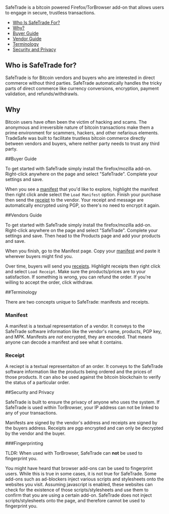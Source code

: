 SafeTrade is a bitcoin powered Firefox/TorBrowser add-on that allows users to engage in secure, trustless transactions.

* [Who Is SafeTrade For?](#who-is-safetrade-for)
* [Why?](#why)
* [Buyer Guide](#buyer-guide)
* [Vendor Guide](#vendor-guide)
* [Terminology](#terminoloty)
* [Security and Privacy](#security-and-privacy)

## Who is SafeTrade for?

SafeTrade is for Bitcoin vendors and buyers who are interested in direct commerce without third parties. SafeTrade automatically handles the tricky parts of direct commerce like currency conversions, encryption, payment validation, and refunds/withdrawls. 

## Why

Bitcoin users have often been the victim of hacking and scams. The anonymous and irreversible nature of bitcoin transactions make them a prime environment for scammers, hackers, and other nefarious elements. TradeSafe was built to facilitate trustless bitcoin commerce directly between vendors and buyers, where neither party needs to trust any third party.

##Buyer Guide

To get started with SafeTrade simply install the firefox/mozilla add-on. Right-click anywhere on the page and select "SafeTrade". Complete your settings and save.

When you see a [manifest](#manifest) that you'd like to explore, highlight the manifest then right click ande select the `Load Manifest` option. Finish your purchase then send the [receipt](#receipt) to the vendor. Your receipt and message are automatically encrypted using PGP, so there's no need to encrypt it again.

##Vendors Guide 

To get started with SafeTrade simply install the firefox/mozilla add-on. Right-click anywhere on the page and select "SafeTrade". Complete your settings and save. Then head to the Products page and add your products and save.

When you finish, go to the Manifest page. Copy your [manifest](#manifest) and paste it wherever buyers might find you.

Over time, buyers will send you [receipts](#receipt). Highlight receipts then right click and select `Load Receipt`. Make sure the products/prices are to your satisfaction. If something is wrong, you can refund the order. If you're willing to accept the order, click withdraw. 

##Terminology

There are two concepts unique to SafeTrade: manifests and receipts.

### Manifest

A manifest is a textual representation of a vendor. It conveys to the SafeTrade software information like the vendor's name, products, PGP key, and MPK. Manifests are *not* encrypted, they are encoded. That means anyone can decode a manifest and see what it contains.

### Receipt

A reciept is a textual representaiton of an order. It conveys to the SafeTrade software information like the products being ordered and the prices of those products. It can also be used against the bitcoin blockchain to verify the status of a particular order.


##Security and Privacy

SafeTrade is built to ensure the privacy of anyone who uses the system. If SafeTrade is used within TorBrowser, your IP address can not be linked to any of your transactions.

Manifests are signed by the vendor's address and receipts are signed by the buyers address. Receipts are pgp encrypted and can only be decrypted by the vendor and the buyer.

###Fingerprinting

TLDR: When used with TorBrowser, SafeTrade can **not** be used to fingerprint you.

You might have heard that browser add-ons can be used to fingerprint users. While this is true in some cases, it is not true for SafeTrade. Some add-ons such as ad-blockers inject various scripts and stylesheets onto the websites you visit. Assuming javascript is enabled, these websites can check for the existence of those scripts/stylesheets and use them to confirm that you are using a certain add-on. SafeTrade does not inject scripts/stylesheets onto the page, and therefore cannot be used to fingerprint you.


